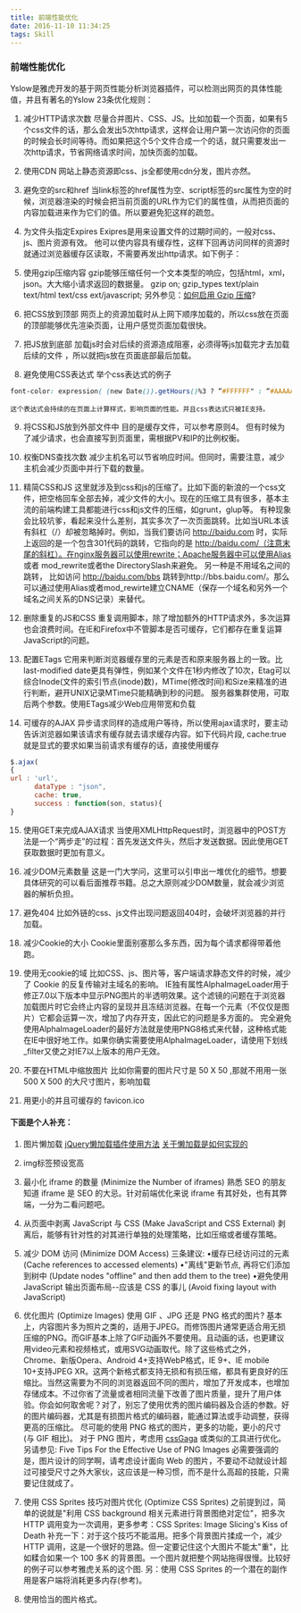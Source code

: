 ```yaml
---
title: 前端性能优化
date: 2016-11-10 11:34:25
tags: Skill
---
```

### 前端性能优化

Yslow是雅虎开发的基于网页性能分析浏览器插件，可以检测出网页的具体性能值，并且有著名的Yslow 23条优化规则：

1. 减少HTTP请求次数
尽量合并图片、CSS、JS。比如加载一个页面，如果有5个css文件的话，那么会发出5次http请求，这样会让用户第一次访问你的页面的时候会长时间等待。而如果把这个5个文件合成一个的话，就只需要发出一次http请求，节省网络请求时间，加快页面的加载。

2. 使用CDN
网站上静态资源即css、js全都使用cdn分发，图片亦然。

3. 避免空的src和href
当link标签的href属性为空、script标签的src属性为空的时候，浏览器渲染的时候会把当前页面的URL作为它们的属性值，从而把页面的内容加载进来作为它们的值。所以要避免犯这样的疏忽。

4. 为文件头指定Expires
Exipres是用来设置文件的过期时间的，一般对css、js、图片资源有效。 他可以使内容具有缓存性，这样下回再访问同样的资源时就通过浏览器缓存区读取，不需要再发出http请求。如下例子：

5. 使用gzip压缩内容
gzip能够压缩任何一个文本类型的响应，包括html，xml，json。大大缩小请求返回的数据量。
gzip            on;
gzip_types      text/plain text/html text/css ext/javascript;
另外参见：[如何启用 Gzip 压缩](http://blog.hehehehehe.cn/a/11471.htm)? 

6. 把CSS放到顶部
网页上的资源加载时从上网下顺序加载的，所以css放在页面的顶部能够优先渲染页面，让用户感觉页面加载很快。

7. 把JS放到底部
加载js时会对后续的资源造成阻塞，必须得等js加载完才去加载后续的文件 ，所以就把js放在页面底部最后加载。

8. 避免使用CSS表达式
举个css表达式的例子
```css
font-color: expression( (new Date()).getHours()%3 ? “#FFFFFF" : “#AAAAAA" );
```
    这个表达式会持续的在页面上计算样式，影响页面的性能。并且css表达式只被IE支持。

9. 将CSS和JS放到外部文件中
目的是缓存文件，可以参考原则4。 但有时候为了减少请求，也会直接写到页面里，需根据PV和IP的比例权衡。

10. 权衡DNS查找次数
减少主机名可以节省响应时间。但同时，需要注意，减少主机会减少页面中并行下载的数量。

11. 精简CSS和JS
这里就涉及到css和js的压缩了。比如下面的新浪的一个css文件，把空格回车全部去掉，减少文件的大小。现在的压缩工具有很多，基本主流的前端构建工具都能进行css和js文件的压缩，如grunt，glup等。
有种现象会比较坑爹，看起来没什么差别，其实多次了一次页面跳转。比如当URL本该有斜杠（/）却被忽略掉时。例如，当我们要访问 http://baidu.com 时，实际上返回的是一个包含301代码的跳转，它指向的是 http://baidu.com/（注意末尾的斜杠）。在nginx服务器可以使用rewrite；Apache服务器中可以使用Alias 或者 mod_rewrite或者the DirectorySlash来避免。
另一种是不用域名之间的跳转， 比如访问 http://baidu.com/bbs 跳转到http://bbs.baidu.com/。那么可以通过使用Alias或者mod_rewirte建立CNAME（保存一个域名和另外一个域名之间关系的DNS记录）来替代。

12. 删除重复的JS和CSS
重复调用脚本，除了增加额外的HTTP请求外，多次运算也会浪费时间。在IE和Firefox中不管脚本是否可缓存，它们都存在重复运算JavaScript的问题。

13. 配置ETags
它用来判断浏览器缓存里的元素是否和原来服务器上的一致。比last-modified date更具有弹性，例如某个文件在1秒内修改了10次，Etag可以综合Inode(文件的索引节点(inode)数)，MTime(修改时间)和Size来精准的进行判断，避开UNIX记录MTime只能精确到秒的问题。 服务器集群使用，可取后两个参数。使用ETags减少Web应用带宽和负载

14. 可缓存的AJAX
异步请求同样的造成用户等待，所以使用ajax请求时，要主动告诉浏览器如果该请求有缓存就去请求缓存内容。如下代码片段, cache:true就是显式的要求如果当前请求有缓存的话，直接使用缓存
```js
$.ajax(
{
url : 'url',
      dataType : "json",
      cache: true,
      success : function(son, status){
}
```

15. 使用GET来完成AJAX请求
当使用XMLHttpRequest时，浏览器中的POST方法是一个“两步走”的过程：首先发送文件头，然后才发送数据。因此使用GET获取数据时更加有意义。

16. 减少DOM元素数量
这是一门大学问，这里可以引申出一堆优化的细节。想要具体研究的可以看后面推荐书籍。总之大原则减少DOM数量，就会减少浏览器的解析负担。

17. 避免404
比如外链的css、js文件出现问题返回404时，会破坏浏览器的并行加载。

18. 减少Cookie的大小
Cookie里面别塞那么多东西，因为每个请求都得带着他跑。

19. 使用无cookie的域
比如CSS、js、图片等，客户端请求静态文件的时候，减少了 Cookie 的反复传输对主域名的影响。
IE独有属性AlphaImageLoader用于修正7.0以下版本中显示PNG图片的半透明效果。这个滤镜的问题在于浏览器加载图片时它会终止内容的呈现并且冻结浏览器。在每一个元素（不仅仅是图片）它都会运算一次，增加了内存开支，因此它的问题是多方面的。
完全避免使用AlphaImageLoader的最好方法就是使用PNG8格式来代替，这种格式能在IE中很好地工作。如果你确实需要使用AlphaImageLoader，请使用下划线_filter又使之对IE7以上版本的用户无效。

20. 不要在HTML中缩放图片
比如你需要的图片尺寸是 50 X 50 ,那就不用用一张 500 X 500 的大尺寸图片，影响加载

21. 用更小的并且可缓存的 favicon.ico 

#### 下面是个人补充：
1. 图片懒加载
[jQuery懒加载插件使用方法](https://865077695.github.io/2016/10/31/jQuery延迟加载插件/)
[关于懒加载是如何实现的](https://865077695.github.io/2016/10/31/关于懒加载如何实现/)

2. img标签预设宽高

3. 最小化 iframe 的数量 (Minimize the Number of iframes)
熟悉 SEO 的朋友知道 iframe 是 SEO 的大忌。针对前端优化来说 iframe 有其好处，也有其弊端，一分为二看问题吧。

4. 从页面中剥离 JavaScript 与 CSS (Make JavaScript and CSS External)
剥离后，能够有针对性的对其进行单独的处理策略，比如压缩或者缓存策略。

5. 减少 DOM 访问 (Minimize DOM Access)
三条建议:
•缓存已经访问过的元素 (Cache references to accessed elements) 
•"离线"更新节点, 再将它们添加到树中 (Update nodes "offline" and then add them to the tree) 
•避免使用 JavaScript 输出页面布局--应该是 CSS 的事儿 (Avoid fixing layout with JavaScript) 

6. 优化图片 (Optimize Images)
使用 GIF 、JPG 还是 PNG 格式的图片? 
基本上，内容图片多为照片之类的，适用于JPEG。而修饰图片通常更适合用无损压缩的PNG。而GIF基本上除了GIF动画外不要使用。且动画的话，也更建议用video元素和视频格式，或用SVG动画取代。除了这些格式之外，Chrome、新版Opera、Android 4+支持WebP格式，IE 9+、IE mobile 10+支持JPEG XR。这两个新格式都支持无损和有损压缩，都具有更良好的压缩比。当然这需要为不同的浏览器返回不同的图片，增加了开发成本，也增加存储成本。不过你省了流量或者相同流量下改善了图片质量，提升了用户体验。你会如何取舍呢？对了，别忘了使用优秀的图片编码器及合适的参数。好的图片编码器，尤其是有损图片格式的编码器，能通过算法或手动调整，获得更高的压缩比。
尽可能的使用 PNG 格式的图片，更多的功能，更小的尺寸(与 GIF 相比)。
对于 PNG 图片，考虑用 [cssGaga](http://www.99css.com/cssgaga/) 或类似的工具进行优化。 
另请参见: Five Tips For the Effective Use of PNG Images
必需要强调的是，图片设计的同学啊，请考虑设计面向 Web 的图片，不要动不动就设计超过可接受尺寸之外大家伙，这应该是一种习惯，而不是什么高超的技能，只需要记住就成了。

7. 使用 CSS Sprites 技巧对图片优化 (Optimize CSS Sprites)
之前提到过，简单的说就是"利用 CSS background 相关元素进行背景图绝对定位"，把多次 HTTP 调用变为一次调用，更多参考：CSS Sprites: Image Slicing's Kiss of Death
补充一下：对于这个技巧不能滥用。把多个背景图片揉成一个，减少　HTTP 调用，这是一个很好的思路。但一定要记住这个大图片不能太"重"，比如糅合如果一个 100 多K 的背景图。一个图片就把整个网站拖得很慢。比较好的例子可以参考雅虎关系的这个图.
另：使用 CSS Sprites 的一个潜在的副作用是客户端将消耗更多内存(参考)。

8. 使用恰当的图片格式。
